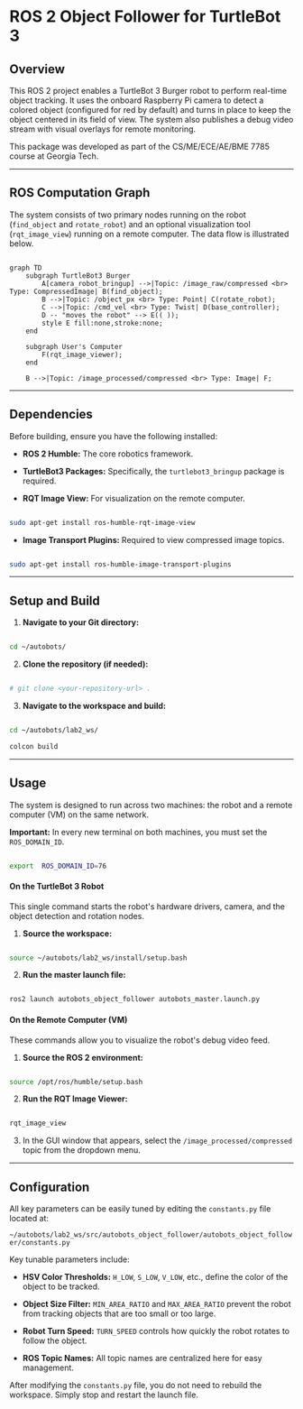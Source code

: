 # ROS 2 Object Follower for TurtleBot 3

  

## Overview

  

This ROS 2 project enables a TurtleBot 3 Burger robot to perform real-time object tracking. It uses the onboard Raspberry Pi camera to detect a colored object (configured for red by default) and turns in place to keep the object centered in its field of view. The system also publishes a debug video stream with visual overlays for remote monitoring.

  

This package was developed as part of the CS/ME/ECE/AE/BME 7785 course at Georgia Tech.

  

***

  

## ROS Computation Graph

  

The system consists of two primary nodes running on the robot (`find_object` and `rotate_robot`) and an optional visualization tool (`rqt_image_view`) running on a remote computer. The data flow is illustrated below.

  

```mermaid

graph TD
    subgraph TurtleBot3 Burger
        A[camera_robot_bringup] -->|Topic: /image_raw/compressed <br> Type: CompressedImage| B(find_object);
        B -->|Topic: /object_px <br> Type: Point| C(rotate_robot);
        C -->|Topic: /cmd_vel <br> Type: Twist| D(base_controller);
        D -- "moves the robot" --> E(( ));
        style E fill:none,stroke:none;
    end

    subgraph User's Computer
        F(rqt_image_viewer);
    end

    B -->|Topic: /image_processed/compressed <br> Type: Image| F;

```

  

***

  

## Dependencies

  

Before building, ensure you have the following installed:

  

*  **ROS 2 Humble:** The core robotics framework.

*  **TurtleBot3 Packages:** Specifically, the `turtlebot3_bringup` package is required.

*  **RQT Image View:** For visualization on the remote computer.

```bash

sudo apt-get install ros-humble-rqt-image-view

```

*  **Image Transport Plugins:** Required to view compressed image topics.

```bash

sudo apt-get install ros-humble-image-transport-plugins

```

  

***

  

## Setup and Build

  

1.  **Navigate to your Git directory:**

```bash

cd ~/autobots/

```

  

2.  **Clone the repository (if needed):**

```bash

# git clone <your-repository-url> .

```

  

3.  **Navigate to the workspace and build:**

```bash

cd ~/autobots/lab2_ws/

colcon build

```

  

***

  

## Usage

  

The system is designed to run across two machines: the robot and a remote computer (VM) on the same network.

  

**Important:** In every new terminal on both machines, you must set the `ROS_DOMAIN_ID`.

  

```bash

export  ROS_DOMAIN_ID=76

```

  

#### On the TurtleBot 3 Robot

  

This single command starts the robot's hardware drivers, camera, and the object detection and rotation nodes.

  

1.  **Source the workspace:**

```bash

source ~/autobots/lab2_ws/install/setup.bash

```

2.  **Run the master launch file:**

```bash

ros2 launch autobots_object_follower autobots_master.launch.py

```

  

#### On the Remote Computer (VM)

  

These commands allow you to visualize the robot's debug video feed.

  

1.  **Source the ROS 2 environment:**

```bash

source /opt/ros/humble/setup.bash

```

  

2.  **Run the RQT Image Viewer:**

```bash

rqt_image_view

```

  

3. In the GUI window that appears, select the `/image_processed/compressed` topic from the dropdown menu.

  

***

  

## Configuration

  

All key parameters can be easily tuned by editing the `constants.py` file located at:

  

`~/autobots/lab2_ws/src/autobots_object_follower/autobots_object_follower/constants.py`

  

Key tunable parameters include:

  

*  **HSV Color Thresholds:**  `H_LOW`, `S_LOW`, `V_LOW`, etc., define the color of the object to be tracked.

*  **Object Size Filter:**  `MIN_AREA_RATIO` and `MAX_AREA_RATIO` prevent the robot from tracking objects that are too small or too large.

*  **Robot Turn Speed:**  `TURN_SPEED` controls how quickly the robot rotates to follow the object.

*  **ROS Topic Names:** All topic names are centralized here for easy management.

  

After modifying the `constants.py` file, you do not need to rebuild the workspace. Simply stop and restart the launch file.
